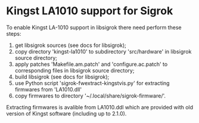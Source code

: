 # Kingst LA1010 support for Sigrok

To enable Kingst LA-1010 support in libsigrok there need perform these steps:<br>
<ol>
  <li>get libsigrok sources (see docs for libsigrok);</li>
  <li>copy directory 'kingst-la1010' to subdirectory 'src/hardware' in libsigrok source directory;</li>
  <li>apply patches 'Makefile.am.patch' and 'configure.ac.patch' to corresponding files in libsigrok source directory;</li>
  <li>build libsigrok (see docs for libsigrok);</li>
  <li>use Python script 'sigrok-fwextract-kingstvis.py' for extracting firmwares from 'LA1010.dll'</li>
  <li>copy firmwares to directory '~/.local/share/sigrok-firmware/'.</li>
</ol>
Extracting firmwares is avalible from LA1010.ddl which are provided with old version of Kingst software (including up to 2.1.0).
